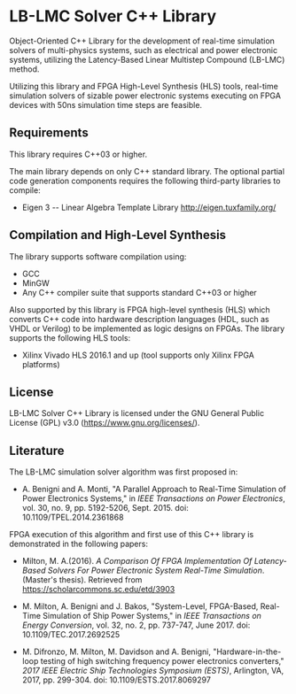# LB-LMC Solver C++ Library

Object-Oriented C++ Library for the development of real-time simulation solvers of multi-physics systems, such as electrical and power electronic systems, utilizing the Latency-Based Linear Multistep Compound (LB-LMC) method.

Utilizing this library and FPGA High-Level Synthesis (HLS) tools, real-time simulation solvers of sizable power electronic systems executing on FPGA devices with 50ns simulation time steps are feasible.

## Requirements

This library requires C++03 or higher.

The main library depends on only C++ standard library.  The optional partial code generation components requires the following third-party libraries to compile:
  * Eigen 3 -- Linear Algebra Template Library http://eigen.tuxfamily.org/

## Compilation and High-Level Synthesis

The library supports software compilation using:
 * GCC
 * MinGW
 * Any C++ compiler suite that supports standard C++03 or higher
 
Also supported by this library is FPGA high-level synthesis (HLS) which converts C++ code into hardware description languages (HDL, such as VHDL or Verilog) to be implemented as logic designs on FPGAs.  The library supports the following HLS tools:
* Xilinx Vivado HLS 2016.1 and up (tool supports only Xilinx FPGA platforms)

## License

LB-LMC Solver C++ Library is licensed under the GNU General Public License (GPL) v3.0 (https://www.gnu.org/licenses/).
 
## Literature 
  
The LB-LMC simulation solver algorithm was first proposed in:  
 * A. Benigni and A. Monti, "A Parallel Approach to Real-Time Simulation of Power Electronics Systems," in *IEEE Transactions on Power Electronics*, vol. 30, no. 9, pp. 5192-5206, Sept. 2015.
doi: 10.1109/TPEL.2014.2361868

FPGA execution of this algorithm and first use of this C++ library is demonstrated in the following papers:  
 * Milton, M. A.(2016). *A Comparison Of FPGA Implementation Of Latency-Based Solvers For Power Electronic System Real-Time Simulation*. (Master's thesis). Retrieved from https://scholarcommons.sc.edu/etd/3903

 * M. Milton, A. Benigni and J. Bakos, "System-Level, FPGA-Based, Real-Time Simulation of Ship Power Systems," in *IEEE Transactions on Energy Conversion*, vol. 32, no. 2, pp. 737-747, June 2017.
doi: 10.1109/TEC.2017.2692525

 * M. Difronzo, M. Milton, M. Davidson and A. Benigni, "Hardware-in-the-loop testing of high switching frequency power electronics converters," *2017 IEEE Electric Ship Technologies Symposium (ESTS)*, Arlington, VA, 2017, pp. 299-304.
doi: 10.1109/ESTS.2017.8069297
